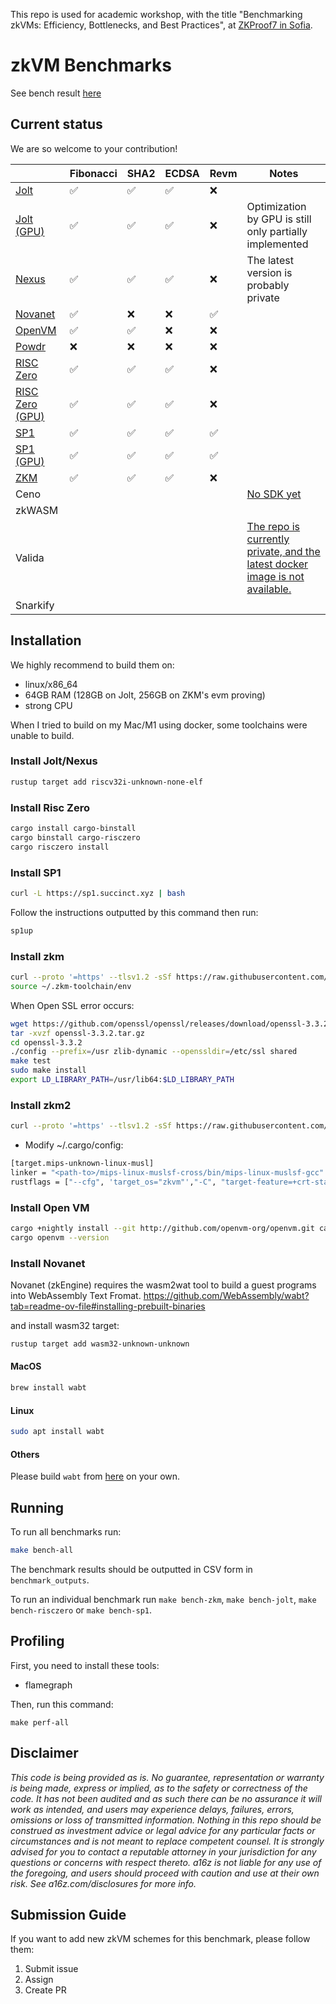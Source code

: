 This repo is used for academic workshop, with the title "Benchmarking zkVMs: Efficiency, Bottlenecks, and Best Practices", at [ZKProof7 in Sofia](https://zkproof.org/events/zkproof-7-sofia/).

# zkVM Benchmarks

See bench result [here](./benchmark_outputs)

## Current status

We are so welcome to your contribution!

||Fibonacci|SHA2|ECDSA|Revm|Notes|
|-|-|-|-|-|-|
|[Jolt](./jolt/)|✅|✅|✅|❌||
|[Jolt (GPU)](./jolt/)|✅|✅|✅|❌|Optimization by GPU is still only partially implemented|
|[Nexus](./nexus/)|✅|✅|✅|❌|The latest version is probably private|
|[Novanet](./novanet/)|✅|❌|❌|✅||
|[OpenVM](./openvm/)|✅|✅|❌|❌||
|[Powdr](./powdr/)|❌|❌|❌|❌||
|[RISC Zero](./risczero)|✅|✅|✅|❌||
|[RISC Zero (GPU)](./risczero)|✅|✅|✅|❌||
|[SP1](./sp1-turbo)|✅|✅|✅|✅||
|[SP1 (GPU)](./sp1-turbo)|✅|✅|✅|✅||
|[ZKM](./zkm)|✅|✅|✅|❌||
|Ceno|||||[No SDK yet](https://github.com/orgs/scroll-tech/projects/20)|
|zkWASM||||||
|Valida|||||[The repo is currently private, and the latest docker image is not available.](https://github.com/lita-xyz/valida-releases)|
|Snarkify||||||

## Installation

We highly recommend to build them on:
- linux/x86_64
- 64GB RAM (128GB on Jolt, 256GB on ZKM's evm proving)
- strong CPU

When I tried to build on my Mac/M1 using docker, some toolchains were unable to build.

### Install Jolt/Nexus

```bash
rustup target add riscv32i-unknown-none-elf
```

### Install Risc Zero

```bash
cargo install cargo-binstall
cargo binstall cargo-risczero
cargo risczero install
```

### Install SP1

```bash
curl -L https://sp1.succinct.xyz | bash
```

Follow the instructions outputted by this command then run:

```bash
sp1up
```

### Install zkm

```bash
curl --proto '=https' --tlsv1.2 -sSf https://raw.githubusercontent.com/zkMIPS/toolchain/refs/heads/main/setup.sh | sh
source ~/.zkm-toolchain/env
```

When Open SSL error occurs:

```bash
wget https://github.com/openssl/openssl/releases/download/openssl-3.3.2/openssl-3.3.2.tar.gz -O openssl-3.3.2.tar.gz
tar -xvzf openssl-3.3.2.tar.gz
cd openssl-3.3.2
./config --prefix=/usr zlib-dynamic --openssldir=/etc/ssl shared
make test
sudo make install
export LD_LIBRARY_PATH=/usr/lib64:$LD_LIBRARY_PATH
```

### Install zkm2

```bash
curl --proto '=https' --tlsv1.2 -sSf https://raw.githubusercontent.com/zkMIPS/toolchain/refs/heads/main/setup.sh | sh
```

- Modify ~/.cargo/config:

```bash
[target.mips-unknown-linux-musl]
linker = "<path-to>/mips-linux-muslsf-cross/bin/mips-linux-muslsf-gcc"
rustflags = ["--cfg", 'target_os="zkvm"',"-C", "target-feature=+crt-static", "-C", "link-arg=-g"]
```

### Install Open VM

```bash
cargo +nightly install --git http://github.com/openvm-org/openvm.git cargo-openvm
cargo openvm --version
```

### Install Novanet

Novanet (zkEngine) requires the wasm2wat tool to build a guest programs into WebAssembly Text Fromat.
https://github.com/WebAssembly/wabt?tab=readme-ov-file#installing-prebuilt-binaries

and install wasm32 target:
```bash
rustup target add wasm32-unknown-unknown
```

#### MacOS
```bash
brew install wabt
```

#### Linux
```bash
sudo apt install wabt
```

#### Others
Please build `wabt` from [here](https://github.com/WebAssembly/wabt) on your own.

## Running

To run all benchmarks run:

```bash
make bench-all
```

The benchmark results should be outputted in CSV form in `benchmark_outputs`.

To run an individual benchmark run `make bench-zkm`, `make bench-jolt`, `make bench-risczero` or `make bench-sp1`.

## Profiling

First, you need to install these tools:
- flamegraph

Then, run this command:

```
make perf-all
```

## Disclaimer

_This code is being provided as is. No guarantee, representation or warranty is being made, express or implied, as to the safety or correctness of the code. It has not been audited and as such there can be no assurance it will work as intended, and users may experience delays, failures, errors, omissions or loss of transmitted information. Nothing in this repo should be construed as investment advice or legal advice for any particular facts or circumstances and is not meant to replace competent counsel. It is strongly advised for you to contact a reputable attorney in your jurisdiction for any questions or concerns with respect thereto. a16z is not liable for any use of the foregoing, and users should proceed with caution and use at their own risk. See a16z.com/disclosures for more info._

## Submission Guide

If you want to add new zkVM schemes for this benchmark, please follow them:

1. Submit issue
2. Assign
3. Create PR

